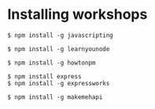 # Installing workshops

```
$ npm install -g javascripting
```

```
$ npm install -g learnyounode
```

```
$ npm install -g howtonpm
```

```
$ npm install express
$ npm install -g expressworks
```

```
$ npm install -g makemehapi
```
